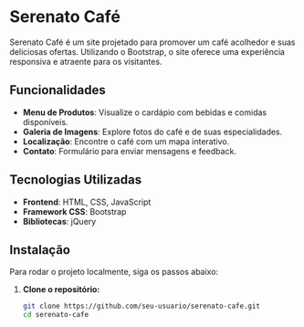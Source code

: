 # Serenato Café

Serenato Café é um site projetado para promover um café acolhedor e suas deliciosas ofertas. Utilizando o Bootstrap, o site oferece uma experiência responsiva e atraente para os visitantes.

## Funcionalidades

- **Menu de Produtos**: Visualize o cardápio com bebidas e comidas disponíveis.
- **Galeria de Imagens**: Explore fotos do café e de suas especialidades.
- **Localização**: Encontre o café com um mapa interativo.
- **Contato**: Formulário para enviar mensagens e feedback.

## Tecnologias Utilizadas

- **Frontend**: HTML, CSS, JavaScript
- **Framework CSS**: Bootstrap
- **Bibliotecas**: jQuery

## Instalação

Para rodar o projeto localmente, siga os passos abaixo:

1. **Clone o repositório:**
   ```bash
   git clone https://github.com/seu-usuario/serenato-cafe.git
   cd serenato-cafe
